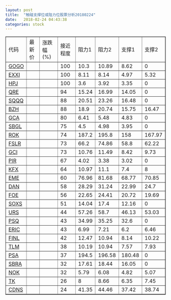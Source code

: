 ```yaml
---
layout: post
title:  "触碰支撑位或阻力位股票分析20180224"
date:   2018-02-24 04:43:38
categories: stock
---
```

<script type="text/javascript">
var stockList = []
stockList.push('gb_gogo');
stockList.push('gb_exxi');
stockList.push('gb_hpj');
stockList.push('gb_qre');
stockList.push('gb_sqqq');
stockList.push('gb_bzh');
stockList.push('gb_gca');
stockList.push('gb_sbgl');
stockList.push('gb_rok');
stockList.push('gb_fslr');
stockList.push('gb_gci');
stockList.push('gb_pir');
stockList.push('gb_kfx');
stockList.push('gb_eme');
stockList.push('gb_dan');
stockList.push('gb_foe');
stockList.push('gb_soxs');
stockList.push('gb_urs');
stockList.push('gb_psq');
stockList.push('gb_eric');
stockList.push('gb_finl');
stockList.push('gb_tlm');
stockList.push('gb_psa');
stockList.push('gb_sbra');
stockList.push('gb_nok');
stockList.push('gb_tk');
stockList.push('gb_cdns');
</script>
<table border="1">
 <tr>
 <td>代码</td>
 <td>最新价</td>
 <td>涨跌幅(%)</td>
 <td>接近程度</td>
 <td>阻力1</td>
 <td>阻力2</td>
 <td>支撑1</td>
 <td>支撑2</td>
</tr>
  <tr id="gogo" class="green">
  <td><a href="http://stock.finance.sina.com.cn/usstock/quotes/GOGO.html" target="_blank">GOGO</a></td><td></td><td></td><td>100</td><td>10.3</td><td>10.89</td><td>8.62</td><td>0</td></tr>
  <tr id="exxi" class="green">
  <td><a href="http://stock.finance.sina.com.cn/usstock/quotes/EXXI.html" target="_blank">EXXI</a></td><td></td><td></td><td>100</td><td>8.11</td><td>8.14</td><td>4.97</td><td>5.32</td></tr>
  <tr id="hpj" class="red">
  <td><a href="http://stock.finance.sina.com.cn/usstock/quotes/HPJ.html" target="_blank">HPJ</a></td><td></td><td></td><td>100</td><td>3.6</td><td>3.92</td><td>3.35</td><td>0</td></tr>
  <tr id="qre" class="red">
  <td><a href="http://stock.finance.sina.com.cn/usstock/quotes/QRE.html" target="_blank">QRE</a></td><td></td><td></td><td>94</td><td>15.24</td><td>16.99</td><td>14.05</td><td>0</td></tr>
  <tr id="sqqq" class="green">
  <td><a href="http://stock.finance.sina.com.cn/usstock/quotes/SQQQ.html" target="_blank">SQQQ</a></td><td></td><td></td><td>88</td><td>20.51</td><td>23.26</td><td>16.48</td><td>0</td></tr>
  <tr id="bzh" class="green">
  <td><a href="http://stock.finance.sina.com.cn/usstock/quotes/BZH.html" target="_blank">BZH</a></td><td></td><td></td><td>88</td><td>18.9</td><td>20.74</td><td>15.75</td><td>16.47</td></tr>
  <tr id="gca" class="green">
  <td><a href="http://stock.finance.sina.com.cn/usstock/quotes/GCA.html" target="_blank">GCA</a></td><td></td><td></td><td>80</td><td>6.41</td><td>5.48</td><td>4.83</td><td>0</td></tr>
  <tr id="sbgl" class="green">
  <td><a href="http://stock.finance.sina.com.cn/usstock/quotes/SBGL.html" target="_blank">SBGL</a></td><td></td><td></td><td>75</td><td>4.5</td><td>4.98</td><td>3.95</td><td>0</td></tr>
  <tr id="rok" class="red">
  <td><a href="http://stock.finance.sina.com.cn/usstock/quotes/ROK.html" target="_blank">ROK</a></td><td></td><td></td><td>74</td><td>187.2</td><td>195.8</td><td>158</td><td>167.97</td></tr>
  <tr id="fslr" class="red">
  <td><a href="http://stock.finance.sina.com.cn/usstock/quotes/FSLR.html" target="_blank">FSLR</a></td><td></td><td></td><td>73</td><td>66.2</td><td>74.86</td><td>58.8</td><td>62.22</td></tr>
  <tr id="gci" class="red">
  <td><a href="http://stock.finance.sina.com.cn/usstock/quotes/GCI.html" target="_blank">GCI</a></td><td></td><td></td><td>73</td><td>10.76</td><td>11.49</td><td>8.42</td><td>9.73</td></tr>
  <tr id="pir" class="green">
  <td><a href="http://stock.finance.sina.com.cn/usstock/quotes/PIR.html" target="_blank">PIR</a></td><td></td><td></td><td>67</td><td>4.02</td><td>3.38</td><td>3.02</td><td>0</td></tr>
  <tr id="kfx" class="green">
  <td><a href="http://stock.finance.sina.com.cn/usstock/quotes/KFX.html" target="_blank">KFX</a></td><td></td><td></td><td>64</td><td>10.97</td><td>11.1</td><td>7.4</td><td>8</td></tr>
  <tr id="eme" class="red">
  <td><a href="http://stock.finance.sina.com.cn/usstock/quotes/EME.html" target="_blank">EME</a></td><td></td><td></td><td>60</td><td>76.96</td><td>81.68</td><td>68.77</td><td>70.85</td></tr>
  <tr id="dan" class="red">
  <td><a href="http://stock.finance.sina.com.cn/usstock/quotes/DAN.html" target="_blank">DAN</a></td><td></td><td></td><td>58</td><td>28.29</td><td>31.24</td><td>22.99</td><td>24.7</td></tr>
  <tr id="foe" class="red">
  <td><a href="http://stock.finance.sina.com.cn/usstock/quotes/FOE.html" target="_blank">FOE</a></td><td></td><td></td><td>56</td><td>22.65</td><td>24.41</td><td>20.72</td><td>19.69</td></tr>
  <tr id="soxs" class="green">
  <td><a href="http://stock.finance.sina.com.cn/usstock/quotes/SOXS.html" target="_blank">SOXS</a></td><td></td><td></td><td>51</td><td>14.04</td><td>17.4</td><td>12.16</td><td>0</td></tr>
  <tr id="urs" class="green">
  <td><a href="http://stock.finance.sina.com.cn/usstock/quotes/URS.html" target="_blank">URS</a></td><td></td><td></td><td>44</td><td>57.26</td><td>58.7</td><td>46.13</td><td>53.03</td></tr>
  <tr id="psq" class="green">
  <td><a href="http://stock.finance.sina.com.cn/usstock/quotes/PSQ.html" target="_blank">PSQ</a></td><td></td><td></td><td>43</td><td>34.99</td><td>35.25</td><td>32.6</td><td>0</td></tr>
  <tr id="eric" class="red">
  <td><a href="http://stock.finance.sina.com.cn/usstock/quotes/ERIC.html" target="_blank">ERIC</a></td><td></td><td></td><td>43</td><td>6.99</td><td>7.21</td><td>6.2</td><td>6.46</td></tr>
  <tr id="finl" class="green">
  <td><a href="http://stock.finance.sina.com.cn/usstock/quotes/FINL.html" target="_blank">FINL</a></td><td></td><td></td><td>42</td><td>12.47</td><td>10.94</td><td>8.14</td><td>10.22</td></tr>
  <tr id="tlm" class="green">
  <td><a href="http://stock.finance.sina.com.cn/usstock/quotes/TLM.html" target="_blank">TLM</a></td><td></td><td></td><td>38</td><td>10.19</td><td>10.94</td><td>7.57</td><td>7.93</td></tr>
  <tr id="psa" class="green">
  <td><a href="http://stock.finance.sina.com.cn/usstock/quotes/PSA.html" target="_blank">PSA</a></td><td></td><td></td><td>37</td><td>194.5</td><td>196.58</td><td>180.48</td><td>0</td></tr>
  <tr id="sbra" class="red">
  <td><a href="http://stock.finance.sina.com.cn/usstock/quotes/SBRA.html" target="_blank">SBRA</a></td><td></td><td></td><td>32</td><td>17.61</td><td>18.44</td><td>16.05</td><td>0</td></tr>
  <tr id="nok" class="green">
  <td><a href="http://stock.finance.sina.com.cn/usstock/quotes/NOK.html" target="_blank">NOK</a></td><td></td><td></td><td>32</td><td>5.79</td><td>6.08</td><td>4.82</td><td>5.07</td></tr>
  <tr id="tk" class="red">
  <td><a href="http://stock.finance.sina.com.cn/usstock/quotes/TK.html" target="_blank">TK</a></td><td></td><td></td><td>26</td><td>8</td><td>8.66</td><td>6.35</td><td>7.45</td></tr>
  <tr id="cdns" class="green">
  <td><a href="http://stock.finance.sina.com.cn/usstock/quotes/CDNS.html" target="_blank">CDNS</a></td><td></td><td></td><td>24</td><td>41.35</td><td>44.46</td><td>37.42</td><td>38.74</td></tr>
</table>
